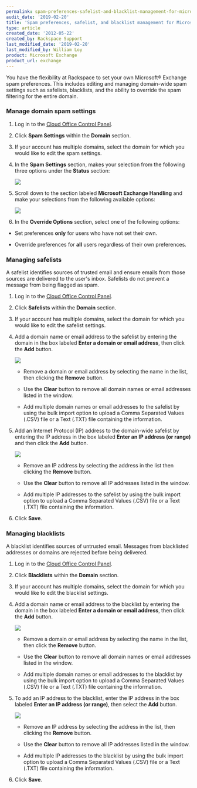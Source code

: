 ```yaml
---
permalink: spam-preferences-safelist-and-blacklist-management-for-microsoft-exchange/
audit_date: '2019-02-20'
title: 'Spam preferences, safelist, and blacklist management for Microsoft Exchange'
type: article
created_date: '2012-05-22'
created_by: Rackspace Support
last_modified_date: '2019-02-20'
last_modified_by: William Loy
product: Microsoft Exchange
product_url: exchange
---
```


You have the flexibility at Rackspace to set your own Microsoft&reg; Exchange spam
preferences. This includes editing and managing domain-wide spam settings such as safelists, blacklists, and the ability to
override the spam filtering for the entire domain.

### Manage domain spam settings

1. Log in to the [Cloud Office Control Panel](https://cp.rackspace.com).

2. Click **Spam Settings** within the **Domain** section.

3. If your account has multiple domains, select the domain for which you would like to edit the spam settings.

3. In the **Spam Settings** section, makes your selection from the following three options under the **Status** section:

    <img src="{% asset_path exchange/spam-preferences-safelist-and-blacklist-management-for-microsoft-exchange/status_options.png %}" />

4. Scroll down to the section labeled **Microsoft Exchange Handling** and make your selections from the following available options:

    <img src="{% asset_path exchange/spam-preferences-safelist-and-blacklist-management-for-microsoft-exchange/exchange_settings.png %}" />


5. In the **Override Options** section, select one of the following options:

- Set preferences **only** for users who have not set their own.

- Override preferences for **all** users regardless of their own preferences.

### Managing safelists

A safelist identifies sources of trusted email and ensure emails from those sources are delivered to the user's inbox. Safelists do not prevent a message from being flagged as spam.

1. Log in to the [Cloud Office Control Panel](https://cp.rackspace.com).

2. Click **Safelists** within the **Domain** section.

3. If your account has multiple domains, select the domain for which you would like to edit the safelist settings.

4. Add a domain name or email address to the safelist by entering the
   domain in the box labeled **Enter a domain or email address**, then click the **Add** button.

   <img src="{% asset_path exchange/spam-preferences-safelist-and-blacklist-management-for-microsoft-exchange/safelist_domain.png %}" />

   - Remove a domain or email address by selecting the name in the list, then
   clicking the **Remove** button.

   - Use the **Clear** button to remove all domain
   names or email addresses listed in the window.

   - Add multiple domain names or email addresses to the safelist by using the bulk import option to upload a Comma Separated Values (.CSV) file or a Text (.TXT) file containing the
   information.

5. Add an Internet Protocol (IP) address to the domain-wide safelist by entering the IP address in the box labeled **Enter an IP address (or range)** and then click the **Add** button.

    <img src="{% asset_path exchange/spam-preferences-safelist-and-blacklist-management-for-microsoft-exchange/safelist_ip.png %}" />

   - Remove an IP address by selecting the address in the list then clicking the **Remove** button.

   - Use the **Clear** button to remove all IP addresses listed in the window.

   - Add multiple IP addresses to the safelist by using the bulk import option to upload a Comma Separated Values (.CSV) file or a Text (.TXT) file containing the
   information.

6. Click **Save**.

### Managing blacklists

A blacklist identifies sources of untrusted email. Messages from blacklisted addresses or domains are rejected before being delivered.

1. Log in to the [Cloud Office Control Panel](https://cp.rackspace.com).

2. Click **Blacklists** within the **Domain** section.

3. If your account has multiple domains, select the domain for which you would like to edit the blacklist settings.

4. Add a domain name or email address to the blacklist by entering the
   domain in the box labeled **Enter a domain or email address**, then click the **Add** button.

   <img src="{% asset_path exchange/spam-preferences-safelist-and-blacklist-management-for-microsoft-exchange/blacklist_domain.png %}" />


   - Remove a domain or email address by selecting the name in the list, then
   click the **Remove** button.

   - Use the **Clear** button to remove all domain
   names or email addresses listed in the window.

   - Add multiple domain names or email addresses to the blacklist by using the bulk import option to upload a Comma Separated Values (.CSV) file or a Text (.TXT) file containing the
   information.

5. To add an IP address to the blacklist, enter the IP address in the box labeled **Enter an IP address (or range)**, then select the **Add** button.

   <img src="{% asset_path exchange/spam-preferences-safelist-and-blacklist-management-for-microsoft-exchange/blacklist_ip.png %}" />

   - Remove an IP address by selecting the address in the list, then clicking the **Remove** button.

   - Use the **Clear** button to remove all IP addresses listed in the window.

   - Add multiple IP addresses to the blacklist by using the bulk import option to upload a Comma Separated Values (.CSV) file or a Text (.TXT) file containing the information.

6. Click **Save**.

